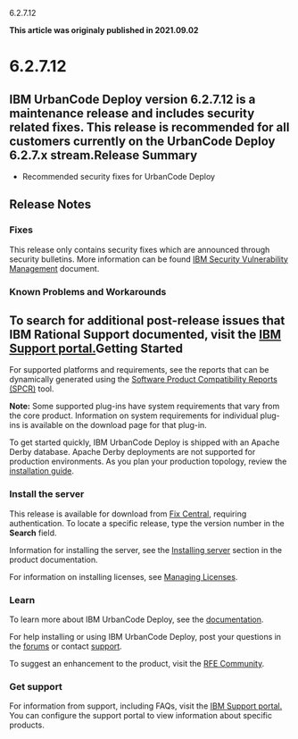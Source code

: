 





6.2.7.12

**This article was originaly published in 2021.09.02**


6.2.7.12
========




IBM UrbanCode Deploy version 6.2.7.12 is a maintenance release and includes security related fixes. This release is recommended for all customers currently on the UrbanCode Deploy 6.2.7.x stream.Release Summary
---------------

  
* Recommended security fixes for UrbanCode Deploy

Release Notes
-------------

  
### Fixes


This release only contains security fixes which are announced through security bulletins. More information can be found [IBM Security Vulnerability Management](https://www.ibm.com/security/secure-engineering/bulletins.html) document.

### Known Problems and Workarounds


To search for additional post-release issues that IBM Rational Support documented, visit the [IBM Support portal.](https://www-947.ibm.com/support/entry/myportal/support?brandind=Rational)Getting Started
---------------

  
For supported platforms and requirements, see the reports that can be dynamically generated using the [Software Product Compatibility Reports (SPCR)](https://www.ibm.com/software/reports/compatibility/clarity/index.html) tool.

**Note:** Some supported plug-ins have system requirements that vary from the core product. Information on system requirements for individual plug-ins is available on the download page for that plug-in.

To get started quickly, IBM UrbanCode Deploy is shipped with an Apache Derby database. Apache Derby deployments are not supported for production environments. As you plan your production topology, review the [installation guide](http://www.ibm.com/support/knowledgecenter/SS4GSP_6.2.7/com.ibm.udeploy.install.doc/topics/install_ch.html).

### Install the server


This release is available for download from [Fix Central](https://www.ibm.com/support/fixcentral/swg/selectFixes?parent=ibm~Rational&product=ibm/Rational/IBM+UrbanCode+Deploy&release=All&platform=All&function=all), requiring authentication. To locate a specific release, type the version number in the **Search** field. 

Information for installing the server, see the [Installing server](http://www-01.ibm.com/support/knowledgecenter/SS4GSP_6.2.7/com.ibm.udeploy.install.doc/topics/install_ch.html) section in the product documentation.

For information on installing licenses, see [Managing Licenses](https://www.ibm.com/support/knowledgecenter/SS4GSP_6.2.7/com.ibm.udeploy.doc/topics/licenseManage.html).

### Learn


To learn more about IBM UrbanCode Deploy, see the [documentation](http://www-01.ibm.com/support/knowledgecenter/SS4GSP_6.2.7/com.ibm.udeploy.doc/ucd_version_welcome.html).

For help installing or using IBM UrbanCode Deploy, post your questions in the [forums](https://community.ibm.com/community/user/middleware/communities/community-home?communitykey=9adfe6b6-2e23-4895-8b27-38b93b5e152c&tab=groupdetails) or contact [support](http://www-947.ibm.com/support/entry/portal/support?brandind=Rational).

To suggest an enhancement to the product, visit the [RFE Community](http://www.ibm.com/developerworks/rfe/execute?use_case=submitRfe).

### Get support


For information from support, including FAQs, visit the [IBM Support portal.](https://www.ibm.com/support/home) You can configure the support portal to view information about specific products.




